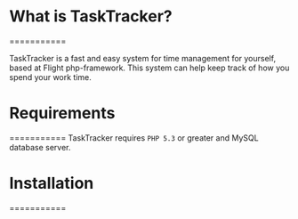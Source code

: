 # What is TaskTracker?
===========

TaskTracker is a fast and easy system for time management for yourself, based at Flight php-framework.
This system can help keep track of how you spend your work time.

# Requirements
===========
TaskTracker requires `PHP 5.3` or greater and MySQL  database server.

# Installation
===========

